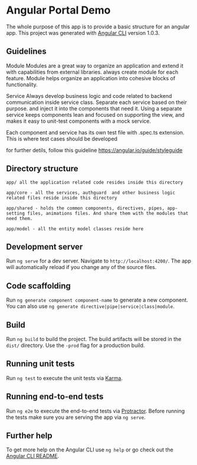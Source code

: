 # Angular Portal Demo

The whole purpose of this app is to provide a basic structure for an angular app. 
This project was generated with [Angular CLI](https://github.com/angular/angular-cli) version 1.0.3.

## Guidelines
Module
	Modules are a great way to organize an application and extend it with capabilities from external libraries.
	always create module for each feature. Module helps organize an application into cohesive blocks of functionality.

Service
	Always develop business logic and code related to backend communication inside service class.
	Separate each service based on their purpose. and inject it into the components that need it.
	Using a separate service keeps components lean and focused on supporting the view, and makes it easy to unit-test components with a mock service.

Each component and service has its own test file with .spec.ts extension. This is where test cases should be developed

for further detils, follow this guideline
https://angular.io/guide/styleguide

## Directory structure 
	app/ all the application related code resides inside this directory

	app/core - all the services, authguard  and other business logic related files reside inside this directory

	app/shared - holds the common components, directives, pipes, app-setting files, animations files. And share them with the modules that need them.

	app/model - all the entity model classes reside here


## Development server

Run `ng serve` for a dev server. Navigate to `http://localhost:4200/`. The app will automatically reload if you change any of the source files.

## Code scaffolding

Run `ng generate component component-name` to generate a new component. You can also use `ng generate directive|pipe|service|class|module`.

## Build

Run `ng build` to build the project. The build artifacts will be stored in the `dist/` directory. Use the `-prod` flag for a production build.

## Running unit tests

Run `ng test` to execute the unit tests via [Karma](https://karma-runner.github.io).

## Running end-to-end tests

Run `ng e2e` to execute the end-to-end tests via [Protractor](http://www.protractortest.org/).
Before running the tests make sure you are serving the app via `ng serve`.

## Further help

To get more help on the Angular CLI use `ng help` or go check out the [Angular CLI README](https://github.com/angular/angular-cli/blob/master/README.md).
